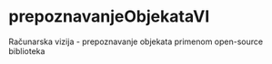 # prepoznavanjeObjekataVI
Računarska vizija - prepoznavanje objekata primenom open-source  biblioteka
